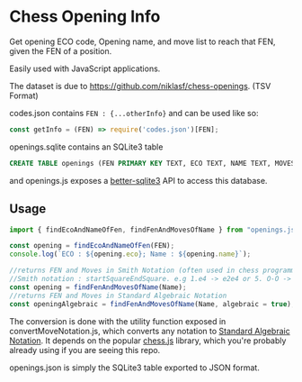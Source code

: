 # Chess Opening Info

Get opening ECO code, Opening name, and move list to reach that FEN, given the FEN of a position.

Easily used with JavaScript applications.

The dataset is due to https://github.com/niklasf/chess-openings. (TSV Format)

codes.json contains `FEN : {...otherInfo}`
and can be used like so:
```js
const getInfo = (FEN) => require('codes.json')[FEN];
```

openings.sqlite contains an SQLite3 table
```sql
CREATE TABLE openings (FEN PRIMARY KEY TEXT, ECO TEXT, NAME TEXT, MOVES TEXT);
```
and openings.js exposes a [better-sqlite3](https://github.com/JoshuaWise/better-sqlite3/) API to access this database.

## Usage
```js
import { findEcoAndNameOfFen, findFenAndMovesOfName } from "openings.js";

const opening = findEcoAndNameOfFen(FEN);
console.log(`ECO : ${opening.eco}; Name : ${opening.name}`);

//returns FEN and Moves in Smith Notation (often used in chess programming)
//Smith notation : startSquareEndSquare. e.g 1.e4 -> e2e4 or 5. O-O -> e1g1
const opening = findFenAndMovesOfName(Name);
//returns FEN and Moves in Standard Algebraic Notation
const openingAlgebraic = findFenAndMovesOfName(Name, algebraic = true);
```
The conversion is done with the utility function exposed in convertMoveNotation.js, which converts any notation to [Standard Algebraic Notation](https://en.wikipedia.org/wiki/Algebraic_notation_(chess)). It depends on the popular [chess.js](https://github.com/jhlywa/chess.js/) library, which you're probably already using if you are seeing this repo.

openings.json is simply the SQLite3 table exported to JSON format.
